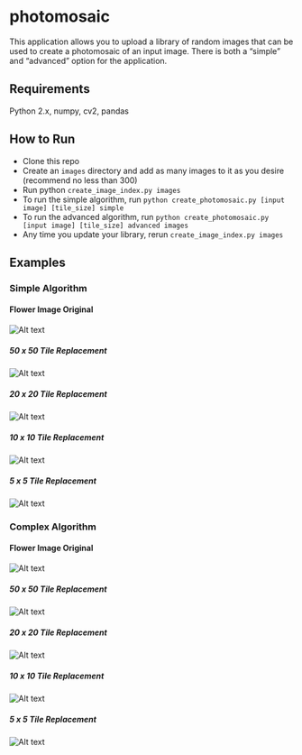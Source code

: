 # photomosaic

This application allows you to upload a library of random images that can be used to create a photomosaic of an input image. There is both a “simple” and “advanced” option for the application.

## Requirements

Python 2.x, numpy, cv2, pandas

## How to Run

* Clone this repo
* Create an `images` directory and add as many images to it as you desire (recommend no less than 300)
* Run python `create_image_index.py images`
* To run the simple algorithm, run `python create_photomosaic.py [input image] [tile_size] simple `
* To run the advanced algorithm, run `python create_photomosaic.py [input image] [tile_size] advanced images `
* Any time you update your library, rerun `create_image_index.py images`

## Examples

### Simple Algorithm

#### Flower Image Original 
![Alt text](/input_output/flowers.jpg?raw=true "Original Image")

##### 50 x 50 Tile Replacement
![Alt text](/input_output/simple_mosaic_50flowers.jpg?raw=true "50 x 50 Tile Replacement")

##### 20 x 20 Tile Replacement
![Alt text](/input_output/simple_mosaic_20_flowers.jpg?raw=true "20 x 20 Tile Replacement")

##### 10 x 10 Tile Replacement
![Alt text](/input_output/simple_mosaic_10flowers.jpg?raw=true "10 x 10 Tile Replacement")

##### 5 x 5 Tile Replacement
![Alt text](/input_output/simple_mosaic_5flowers.jpg?raw=true "5 x 5 Tile Replacement")

### Complex Algorithm

#### Flower Image Original 
![Alt text](/input_output/flowers.jpg?raw=true "Original Image")

##### 50 x 50 Tile Replacement
![Alt text](/input_output/advanced_mosaic_50flowers.jpg?raw=true "50 x 50 Tile Replacement")

##### 20 x 20 Tile Replacement
![Alt text](/input_output/advanced_mosaic_20flowers.jpg?raw=true "20 x 20 Tile Replacement")

##### 10 x 10 Tile Replacement
![Alt text](/input_output/advanced_mosaic_10flowers.jpg?raw=true "10 x 10 Tile Replacement")

##### 5 x 5 Tile Replacement
![Alt text](/input_output/advanced_mosaic_5flowers.jpg?raw=true "5 x 5 Tile Replacement")

